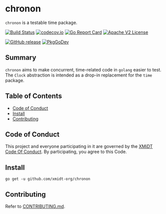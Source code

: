 # chronon

`chronon` is a testable time package.

[![Build Status](https://github.com/xmidt-org/chronon/workflows/CI/badge.svg)](https://github.com/xmidt-org/chronon/actions)
[![codecov.io](http://codecov.io/github/xmidt-org/chronon/coverage.svg?branch=main)](http://codecov.io/github/xmidt-org/chronon?branch=main)
[![Go Report Card](https://goreportcard.com/badge/github.com/xmidt-org/chronon)](https://goreportcard.com/report/github.com/xmidt-org/chronon)
[![Apache V2 License](http://img.shields.io/badge/license-Apache%20V2-blue.svg)](https://github.com/xmidt-org/chronon/blob/main/LICENSE)
<!--
[![Quality Gate Status](https://sonarcloud.io/api/project_badges/measure?project=xmidt-org_chronon&metric=alert_status)](https://sonarcloud.io/dashboard?id=xmidt-org_chronon)
-->
[![GitHub release](https://img.shields.io/github/release/xmidt-org/chronon.svg)](CHANGELOG.md)
[![PkgGoDev](https://pkg.go.dev/badge/github.com/xmidt-org/chronon)](https://pkg.go.dev/github.com/xmidt-org/chronon)

## Summary

`chronon` aims to make concurrent, time-related code in `golang` easier to test.  The `Clock` abstraction is intended as a drop-in replacement for the `time` package.

## Table of Contents

- [Code of Conduct](#code-of-conduct)
- [Install](#install)
- [Contributing](#contributing)

## Code of Conduct

This project and everyone participating in it are governed by the [XMiDT Code Of Conduct](https://xmidt.io/docs/community/code_of_conduct/). 
By participating, you agree to this Code.

## Install

```
go get -u github.com/xmidt-org/chronon
```

## Contributing

Refer to [CONTRIBUTING.md](CONTRIBUTING.md).
